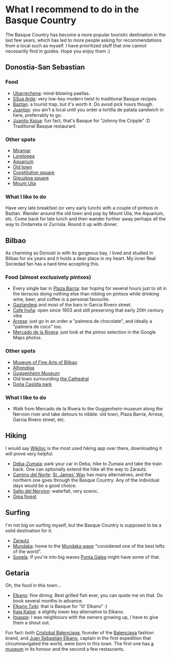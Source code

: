 # What I recommend to do in the Basque Country

The Basque Country has become a more popular touristic destination in the last few years, which has led to more people asking for recommendations from a local such as myself. I have prioritized stuff that one cannot necesarilly find in guides. Hope you enjoy them :)

## Donostia-San Sebastian

### Food
- [Ubarrechena](https://maps.app.goo.gl/66KDRTnW8kRSzMLN7): mind-blowing paellas.
- [SSua Arde](https://maps.app.goo.gl/ahHLWFejNdJjKMan8): very low-key modern twist to traditional Basque recipes.
- [Baztan](https://maps.app.goo.gl/j7ZXR2C2rGayahpu6): a tourist trap, but it's worth it. Do avoid pick hours though.
- [Juantxo](https://maps.app.goo.gl/q7vw2M8rth6dx7rQ8): you ain't a local until you order a tortilla de patata sandwich in here, preferrably to go.
- [Juanito Kojua](https://maps.app.goo.gl/wo1S81quUUm4gdjX8): fun fact, that's Basque for "Johnny the Cripple" :D Traditional Basque restaurant.

### Other spots
- [Miramar](https://maps.app.goo.gl/3FuDdpL8193JYzdS7)
- [Loretopea](https://maps.app.goo.gl/gqAERRzKjyWD2kKSA)
- [Aquarium](https://maps.app.goo.gl/6n9N6GWFrN7YBSAz5)
- [Old town](https://maps.app.goo.gl/E37FmdLbc8ZR7w7T8)
- [Constitution square](https://maps.app.goo.gl/ycV9HMM4rKVAZgTH6)
- [Gipuzkoa square](https://maps.app.goo.gl/ujQ6Eq41T6hpvaNV9)
- [Mount Ulia](https://maps.app.goo.gl/7fmFFB4x9CTEpGB96)

### What I like to do
Have very late breakfast (or very early lunch) with a couple of pintxos in Baztan. Wander around the old town and pop by Mount Ulia, the Aquarium, etc. Come back for late lunch and then wander further away perhaps all the way to Ondarreta or Zurriola. Round it up with dinner.

## Bilbao
As charming as Donosti is with its gorgeous bay, I lived and studied in Bilbao for six years and it holds a dear place in my heart. My inner Real Sociedad fan has a hard time accepting this.

### Food (almost exclusively pintxos)
- Every single bar in [Plaza Barria](https://maps.app.goo.gl/NSJpQhiZHaYKSueu6): bar hoping for several hours just to sit in the terraces doing nothing else than nibling on pintxos while drinking wine, beer, and coffee is a personal favourite.
- [Gaztandegi](https://maps.app.goo.gl/r77AQMryNXLEA86o9) and most of the bars in Garcia Rivero street.
- [Cafe Iruña](https://maps.app.goo.gl/SU4V86834t1fuybG8): open since 1903 and still preserving that early 20th century vibe
- [Arrese](https://maps.app.goo.gl/VQnmRwAxf8FxidKA8): just go in an order a "palmera de chocolate", and ideally a "palmera de coco" too.
- [Mercado de la Rivera](https://maps.app.goo.gl/gc6ZxLZDq2aRjHVd6): just look at the pintxo selection in the Google Maps photos.

### Other spots
- [Museum of Fine Arts of Bilbao](https://maps.app.goo.gl/g9xwoT2p4at7iF9q8)
- [Alhondiga](https://maps.app.goo.gl/G2BdMh6xpYNnEPtT9)
- [Guggenheim Museum](https://maps.app.goo.gl/XGpVv2ScRHnqgK7NA)
- Old town surrounding [the Cathedral](https://maps.app.goo.gl/YFWDngEbhieNiccZ6)
- [Doña Casilda park](https://maps.app.goo.gl/pBwUktvehzFzk96D9)

### What I like to do
- Walk from Mercado de la Rivera to the Guggenheim museum along the Nervion river and take detours to nibble: old town, Plaza Barria, Arrese, Garcia Rivero street, etc.

## Hiking
I would say [Wikiloc](https://www.wikiloc.com/) is the most used hiking app over there, downloading it will prove very helpful.

- [Deba-Zumaia](https://www.wikiloc.com/hiking-trails/deba-mirador-virgen-de-itziar-zumaia-por-el-geoparque-de-la-costa-vasca-52388798?utm_medium=app&utm_campaign=share&utm_source=10029655): park your car in Deba, hike to Zumaia and take the train back. One can optionally extend the hike all the way to Zarautz.
- [Camino del Norte](https://caminoways.com/camino-del-norte): [St. James' Way](https://en.wikipedia.org/wiki/Camino_de_Santiago) has many alternatives, and the northern one goes through the Basque Country. Any of the individual days would be a good choice.
- [Salto del Nervion](https://maps.app.goo.gl/Car95CeHY1eTb3u37): waterfall, very scenic.
- [Oma forest](https://maps.app.goo.gl/iH4zXZKB9dtQTqxP6)

## Surfing
I'm not big on surfing myself, but the Basque Country is supposed to be a solid destination for it.

- [Zarautz](https://maps.app.goo.gl/jee5NnztKqfLXLYW6)
- [Mundaka](https://maps.app.goo.gl/N7NS4Ebyr5T44iMc8): home to the [Mundaka wave](https://en.wikipedia.org/wiki/Mundaka_wave) "considered one of the best lefts of the world".
- [Sopela](https://maps.app.goo.gl/mncnBHmMe2ETPZKT9). If you're into big waves [Punta Galea](https://maps.app.goo.gl/pWKdTL1Qx4HpXpTy8) might have some of that.

## Getaria
Oh, the food in this town... 

- [Elkano](https://maps.app.goo.gl/Lcnn43XjjupzEdAv6): fine dining. Best grilled fish ever, you can quote me on that. Do book several months in advance.
- [Elkano Txiki](https://maps.app.goo.gl/hAXyXECGPA9JGoPv6): that is Basque for "lil' Elkano" :)
- [Kaia Kaipe](https://maps.app.goo.gl/eNu2N9pYQnWHe6xZ8): a slightly lower key alternative to Elkano.
- [Itxaspe](https://maps.app.goo.gl/FeGfEMSkbJ5fVzmq5): I was neighbours with the owners growing up, I have to give them a shout out.

Fun fact: both [Cristobal Balenciaga](https://en.wikipedia.org/wiki/Crist%C3%B3bal_Balenciaga), founder of the [Balenciaga](https://en.wikipedia.org/wiki/Balenciaga) fashion brand, and [Juan Sebastian Elkano](https://en.wikipedia.org/wiki/Juan_Sebasti%C3%A1n_Elcano), captain in the first expedition that circumnavigated the world, were born in this town. The first one has [a museum](https://maps.app.goo.gl/fRDWCGnoj9DpWLdh7) in its honour and the second a few restaurants.
